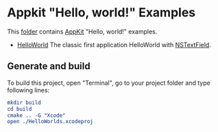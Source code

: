 
# Appkit "Hello, world!" Examples

This [folder](.) contains [AppKit](https://developer.apple.com/documentation/appkit/) "Hello, world!" examples.

* [HelloWorld](HelloWorld/README.md) The classic first application HelloWorld with [NSTextField](https://developer.apple.com/documentation/appkit/nstextfield/).

## Generate and build

To build this project, open "Terminal", go to your project folder and type following lines:

``` cmake
mkdir build
cd build
cmake .. -G "Xcode"
open ./HelloWorlds.xcodeproj
```
